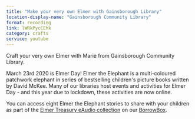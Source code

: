 ```yaml
---
title: "Make your very own Elmer with Gainsborough Library"
location-display-name: "Gainsborough Community Library"
format: recording
link: lWRkPycCEhk
category: crafts
service: youtube
---
```


Craft your very own Elmer with Marie from Gainsborough Community Library.

March 23rd 2020 is Elmer Day! Elmer the Elephant is a multi-coloured patchwork elephant in series of bestselling children's picture books written by David McKee. Many of our libraries host events and activities for Elmer Day - and this year due to lockdown, these activities are now online.

You can access eight Elmer the Elephant stories to share with your children as part of the [Elmer Treasury eAudio collection](/elibrary/picks/2020-05-20-elmer-eaudio) on our [BorrowBox](/elibrary/borrowbox).
